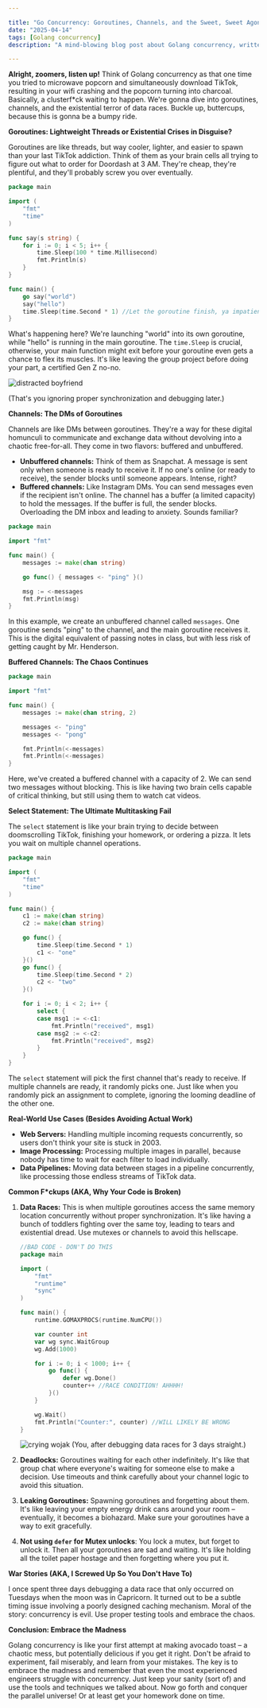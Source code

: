 ```yaml
---

title: "Go Concurrency: Goroutines, Channels, and the Sweet, Sweet Agony of Race Conditions (IYKYK)"
date: "2025-04-14"
tags: [Golang concurrency]
description: "A mind-blowing blog post about Golang concurrency, written for chaotic Gen Z engineers. Prepare for existential dread and parallel processing. 💀🙏"

---
```


**Alright, zoomers, listen up!** Think of Golang concurrency as that one time you tried to microwave popcorn and simultaneously download TikTok, resulting in your wifi crashing and the popcorn turning into charcoal. Basically, a clusterf*ck waiting to happen. We're gonna dive into goroutines, channels, and the existential terror of data races. Buckle up, buttercups, because this is gonna be a bumpy ride.

**Goroutines: Lightweight Threads or Existential Crises in Disguise?**

Goroutines are like threads, but way cooler, lighter, and easier to spawn than your last TikTok addiction. Think of them as your brain cells all trying to figure out what to order for Doordash at 3 AM. They're cheap, they're plentiful, and they'll probably screw you over eventually.

```go
package main

import (
	"fmt"
	"time"
)

func say(s string) {
	for i := 0; i < 5; i++ {
		time.Sleep(100 * time.Millisecond)
		fmt.Println(s)
	}
}

func main() {
	go say("world")
	say("hello")
	time.Sleep(time.Second * 1) //Let the goroutine finish, ya impatient gremlins
}
```

What's happening here? We're launching "world" into its own goroutine, while "hello" is running in the main goroutine. The `time.Sleep` is crucial, otherwise, your main function might exit before your goroutine even gets a chance to flex its muscles. It's like leaving the group project before doing your part, a certified Gen Z no-no.

![distracted boyfriend](https://i.imgflip.com/1ur9b0.jpg)

(That's you ignoring proper synchronization and debugging later.)

**Channels: The DMs of Goroutines**

Channels are like DMs between goroutines. They're a way for these digital homunculi to communicate and exchange data without devolving into a chaotic free-for-all. They come in two flavors: buffered and unbuffered.

*   **Unbuffered channels:** Think of them as Snapchat. A message is sent only when someone is ready to receive it. If no one's online (or ready to receive), the sender blocks until someone appears. Intense, right?
*   **Buffered channels:** Like Instagram DMs. You can send messages even if the recipient isn't online. The channel has a buffer (a limited capacity) to hold the messages. If the buffer is full, the sender blocks. Overloading the DM inbox and leading to anxiety. Sounds familiar?

```go
package main

import "fmt"

func main() {
	messages := make(chan string)

	go func() { messages <- "ping" }()

	msg := <-messages
	fmt.Println(msg)
}
```

In this example, we create an unbuffered channel called `messages`. One goroutine sends "ping" to the channel, and the main goroutine receives it. This is the digital equivalent of passing notes in class, but with less risk of getting caught by Mr. Henderson.

**Buffered Channels: The Chaos Continues**

```go
package main

import "fmt"

func main() {
	messages := make(chan string, 2)

	messages <- "ping"
	messages <- "pong"

	fmt.Println(<-messages)
	fmt.Println(<-messages)
}
```

Here, we've created a buffered channel with a capacity of 2. We can send two messages without blocking. This is like having two brain cells capable of critical thinking, but still using them to watch cat videos.

**Select Statement: The Ultimate Multitasking Fail**

The `select` statement is like your brain trying to decide between doomscrolling TikTok, finishing your homework, or ordering a pizza. It lets you wait on multiple channel operations.

```go
package main

import (
	"fmt"
	"time"
)

func main() {
	c1 := make(chan string)
	c2 := make(chan string)

	go func() {
		time.Sleep(time.Second * 1)
		c1 <- "one"
	}()
	go func() {
		time.Sleep(time.Second * 2)
		c2 <- "two"
	}()

	for i := 0; i < 2; i++ {
		select {
		case msg1 := <-c1:
			fmt.Println("received", msg1)
		case msg2 := <-c2:
			fmt.Println("received", msg2)
		}
	}
}
```

The `select` statement will pick the first channel that's ready to receive. If multiple channels are ready, it randomly picks one. Just like when you randomly pick an assignment to complete, ignoring the looming deadline of the other one.

**Real-World Use Cases (Besides Avoiding Actual Work)**

*   **Web Servers:** Handling multiple incoming requests concurrently, so users don't think your site is stuck in 2003.
*   **Image Processing:** Processing multiple images in parallel, because nobody has time to wait for each filter to load individually.
*   **Data Pipelines:** Moving data between stages in a pipeline concurrently, like processing those endless streams of TikTok data.

**Common F*ckups (AKA, Why Your Code is Broken)**

1.  **Data Races:** This is when multiple goroutines access the same memory location concurrently without proper synchronization. It's like having a bunch of toddlers fighting over the same toy, leading to tears and existential dread. Use mutexes or channels to avoid this hellscape.

    ```go
    //BAD CODE - DON'T DO THIS
    package main

    import (
    	"fmt"
    	"runtime"
    	"sync"
    )

    func main() {
    	runtime.GOMAXPROCS(runtime.NumCPU())

    	var counter int
    	var wg sync.WaitGroup
    	wg.Add(1000)

    	for i := 0; i < 1000; i++ {
    		go func() {
    			defer wg.Done()
    			counter++ //RACE CONDITION! AHHHH!
    		}()
    	}

    	wg.Wait()
    	fmt.Println("Counter:", counter) //WILL LIKELY BE WRONG
    }
    ```
    ![crying wojak](https://i.kym-cdn.com/photos/images/newsfeed/001/868/486/c43.png)
    (You, after debugging data races for 3 days straight.)

2.  **Deadlocks:** Goroutines waiting for each other indefinitely. It's like that group chat where everyone's waiting for someone else to make a decision. Use timeouts and think carefully about your channel logic to avoid this situation.

3.  **Leaking Goroutines:** Spawning goroutines and forgetting about them. It's like leaving your empty energy drink cans around your room – eventually, it becomes a biohazard. Make sure your goroutines have a way to exit gracefully.

4.  **Not using `defer` for Mutex unlocks**: You lock a mutex, but forget to unlock it. Then all your goroutines are sad and waiting. It's like holding all the toilet paper hostage and then forgetting where you put it.

**War Stories (AKA, I Screwed Up So You Don't Have To)**

I once spent three days debugging a data race that only occurred on Tuesdays when the moon was in Capricorn. It turned out to be a subtle timing issue involving a poorly designed caching mechanism. Moral of the story: concurrency is evil. Use proper testing tools and embrace the chaos.

**Conclusion: Embrace the Madness**

Golang concurrency is like your first attempt at making avocado toast – a chaotic mess, but potentially delicious if you get it right. Don't be afraid to experiment, fail miserably, and learn from your mistakes. The key is to embrace the madness and remember that even the most experienced engineers struggle with concurrency. Just keep your sanity (sort of) and use the tools and techniques we talked about. Now go forth and conquer the parallel universe! Or at least get your homework done on time.
